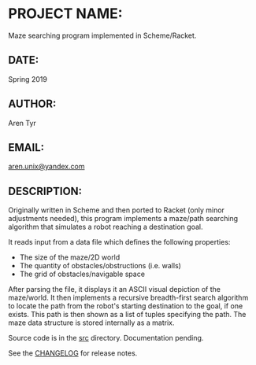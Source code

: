 # PROJECT NAME:
Maze searching program implemented in Scheme/Racket. 

## DATE:
Spring 2019  

## AUTHOR:
Aren Tyr  

## EMAIL:
aren.unix@yandex.com  

## DESCRIPTION:

Originally written in Scheme and then ported to Racket (only minor adjustments needed), this program implements a maze/path searching algorithm that simulates a robot reaching a destination goal.

It reads input from a data file which defines the following properties:

- The size of the maze/2D world
- The quantity of obstacles/obstructions (i.e. walls)
- The grid of obstacles/navigable space

After parsing the file, it displays it an ASCII visual depiction of the maze/world. It then implements a recursive breadth-first search algorithm to locate the path from the robot's starting destination to the goal, if one exists. This path is then shown as a list of tuples specifying the path. The maze data structure is stored internally as a matrix. 

Source code is in the [src](./src/) directory. Documentation pending.

See the [CHANGELOG](./src/CHANGELOG.md) for release notes.
